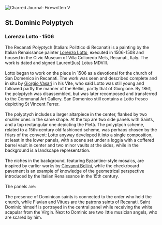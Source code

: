 <div class="artwork-of-the-day">
  <div class="container">
    <div class="img-wrapper">
      <img
        src="https://uploads5.wikiart.org/images/lorenzo-lotto/st-dominic-polyptych.jpg!Large.jpg"
        alt="Charred Journal: Firewritten V" />
    </div>
    <div class="artwork-detail">
      <div class="artwork-origin"> 
        <h2 class="artwork-name">St. Dominic Polyptych</h2>
        <h3 class="artist">
          Lorenzo Lotto
                    ·  1506
        </h3>
      </div>
      <p class="description">
        <span class="artwork-description-text ng-binding" ng-bind-html="viewModel.ArtworkOfTheDay.Description | unsafe">The Recanati Polyptych (Italian: Polittico di Recanati) is a painting by the Italian Renaissance painter <a target="_blank" href="/en/lorenzo-lotto">Lorenzo Lotto</a>, executed in 1506-1508 and housed in the Civic Museum of Villa Colloredo Mels, Recanati, Italy. The work is dated and signed Laurent[ius] Lotus MDVIII.
<br>
<br>Lotto began to work on the piece in 1506 as a devotional for the church of San Domenico in Recanati. The work was seen and described complete and in situ by <a target="_blank" href="/en/giorgio-vasari">Giorgio Vasari</a> in his Vite, who said Lotto was still young and followed partly the manner of the Bellini, partly that of Giorgione. By 1861, the polyptych was disassembled, but was later recomposed and transferred to the Communal Art Gallery. San Domenico still contains a Lotto fresco depicting St Vincent Ferrer.
<br>
<br>The polyptych includes a larger altarpiece in the center, flanked by two smaller ones in the same shape. At the top are two side panels with Saints, and a top rectangular one depicting the Pietà. The polyptych scheme, related to a 15th-century old fashioned scheme, was perhaps chosen by the friars of the convent: Lotto anyway developed it into a single composition, at least in the lower panels, with a scene set under a loggia with a coffered barrel vault in center and two minor vaults at the sides, while in the background is a landscape representation.
<br>
<br>The niches in the background, featuring Byzantine-style mosaics, are inspired by earlier works by <a target="_blank" href="/en/giovanni-bellini">Giovanni Bellini</a>, while the checkrboard pavement is an example of knowledge of the geometrical perspective introduced by the Italian Renaissance in the 15th century.
<br>
<br>The panels are:
<br>
<br>The presence of Dominican saints is connected to the order who held the church, while Flavian and Vitues are the patrons saints of Recanati. Saint Dominic himself is portrayed in the central panel while receiving the white scapular from the Virgin. Next to Dominic are two little musician angels, who are scared by him.</span>
                        <div class="text-shadow-container" ng-show="showShadow" style=""></div>
      </p>
    </div>
  </div>

</div>
